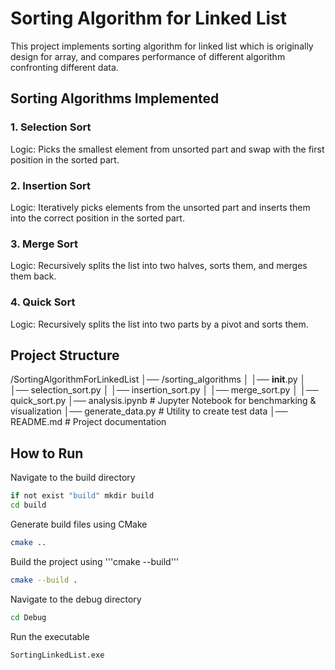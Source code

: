 # Sorting Algorithm for Linked List
This project implements sorting algorithm for linked list which is originally design for array, and compares performance of different algorithm confronting different data.

## Sorting Algorithms Implemented

### 1. Selection Sort

Logic: Picks the smallest element from unsorted part and swap with the first position in the sorted part.

### 2. Insertion Sort

Logic: Iteratively picks elements from the unsorted part and inserts them into the correct position in the sorted part.

### 3. Merge Sort

Logic: Recursively splits the list into two halves, sorts them, and merges them back.

### 4. Quick Sort

Logic: Recursively splits the list into two parts by a pivot and sorts them.

## Project Structure

/SortingAlgorithmForLinkedList
│── /sorting_algorithms
│   │── __init__.py
│   │── selection_sort.py
│   │── insertion_sort.py
│   │── merge_sort.py
│   │── quick_sort.py
│── analysis.ipynb  # Jupyter Notebook for benchmarking & visualization
│── generate_data.py  # Utility to create test data
│── README.md  # Project documentation

## How to Run

Navigate to the build directory
```sh
if not exist "build" mkdir build
cd build
```
Generate build files using CMake
```sh
cmake ..
```

Build the project using '''cmake --build'''
```sh
cmake --build .
```

Navigate to the debug directory
```sh
cd Debug
```

Run the executable
```sh
SortingLinkedList.exe
```